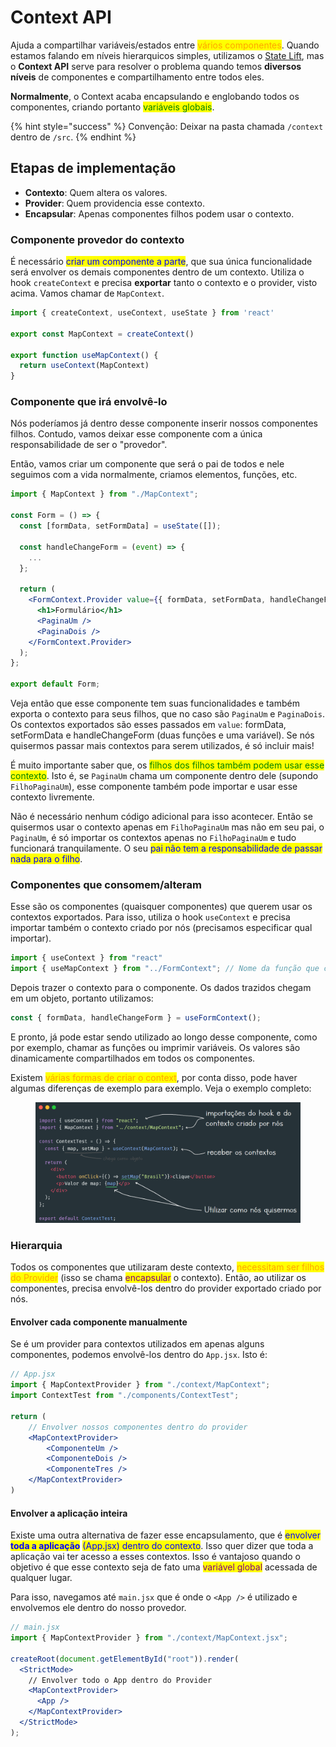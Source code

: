 # Context API

Ajuda a compartilhar variáveis/estados entre <mark style="color:orange;">vários componentes</mark>. Quando estamos falando em níveis hierarquicos simples, utilizamos o [State Lift](state-lift.md), mas o **Context API** serve para resolver o problema quando temos **diversos níveis** de componentes e compartilhamento entre todos eles.

**Normalmente**, o Context acaba encapsulando e englobando todos os componentes, criando portanto <mark style="color:green;">variáveis globais</mark>.

{% hint style="success" %}
Convenção: Deixar na pasta chamada `/context` dentro de `/src`.
{% endhint %}

## Etapas de implementação

* **Contexto**: Quem altera os valores.
* **Provider**: Quem providencia esse contexto.
* **Encapsular**: Apenas componentes filhos podem usar o contexto.

### Componente provedor do contexto

É necessário <mark style="color:blue;">criar um componente a parte</mark>, que sua única funcionalidade será envolver os demais componentes dentro de um contexto. Utiliza o hook `createContext` e precisa **exportar** tanto o contexto e o provider, visto acima. Vamos chamar de `MapContext`.

```jsx
import { createContext, useContext, useState } from 'react'

export const MapContext = createContext()

export function useMapContext() {
  return useContext(MapContext)
}
```

### Componente que irá envolvê-lo

Nós poderíamos já dentro desse componente inserir nossos componentes filhos. Contudo, vamos deixar esse componente com a única responsabilidade de ser o "provedor".

Então, vamos criar um componente que será o pai de todos e nele seguimos com a vida normalmente, criamos elementos, funções, etc.

```jsx
import { MapContext } from "./MapContext";

const Form = () => {
  const [formData, setFormData] = useState([]);
  
  const handleChangeForm = (event) => {
    ...
  };

  return (
    <FormContext.Provider value={{ formData, setFormData, handleChangeForm }}>
      <h1>Formulário</h1>
      <PaginaUm />
      <PaginaDois />
    </FormContext.Provider>
  );
};

export default Form;
```

Veja então que esse componente tem suas funcionalidades e também exporta o contexto para seus filhos, que no caso são `PaginaUm` e `PaginaDois`. Os contextos exportados são esses passados em `value`: formData, setFormData e handleChangeForm (duas funções e uma variável). Se nós quisermos passar mais contextos para serem utilizados, é só incluir mais!

É muito importante saber que, os <mark style="color:green;">filhos dos filhos também podem usar esse contexto</mark>. Isto é, se `PaginaUm` chama um componente dentro dele (supondo `FilhoPaginaUm`), esse componente também pode importar e usar esse contexto livremente.

Não é necessário nenhum código adicional para isso acontecer. Então se quisermos usar o contexto apenas em `FilhoPaginaUm` mas não em seu pai, o `PaginaUm`, é só importar os contextos apenas no `FilhoPaginaUm` e tudo funcionará tranquilamente. O seu <mark style="color:blue;">pai não tem a responsabilidade de passar nada para o filho</mark>.

### Componentes que consomem/alteram

Esse são os componentes (quaisquer componentes) que querem usar os contextos exportados. Para isso, utiliza o hook `useContext` e precisa importar também o contexto criado por nós (precisamos especificar qual importar).

```javascript
import { useContext } from "react"
import { useMapContext } from "../FormContext"; // Nome da função que criamos e exportamos no primeiro exemplo
```

Depois trazer o contexto para o componente. Os dados trazidos chegam em um objeto, portanto utilizamos:

```jsx
const { formData, handleChangeForm } = useFormContext();
```

E pronto, já pode estar sendo utilizado ao longo desse componente, como por exemplo, chamar as funções ou imprimir variáveis. Os valores são dinamicamente compartilhados em todos os componentes.

Existem <mark style="color:orange;">várias formas de criar o context</mark>, por conta disso, pode haver algumas diferenças de exemplo para exemplo. Veja o exemplo completo:

<figure><img src="../../../../.gitbook/assets/context api componente que recebe.png" alt=""><figcaption></figcaption></figure>

### Hierarquia

Todos os componentes que utilizaram deste contexto, <mark style="color:orange;">necessitam ser filhos do Provider</mark> (isso se chama <mark style="color:purple;">encapsular</mark> o contexto). Então, ao utilizar os componentes, precisa envolvê-los dentro do provider exportado criado por nós.

#### Envolver cada componente manualmente

Se é um provider para contextos utilizados em apenas alguns componentes, podemos envolvê-los dentro do `App.jsx`. Isto é:

```jsx
// App.jsx
import { MapContextProvider } from "./context/MapContext";
import ContextTest from "./components/ContextTest";

return (
    // Envolver nossos componentes dentro do provider
    <MapContextProvider>
        <ComponenteUm />
        <ComponenteDois />
        <ComponenteTres />
    </MapContextProvider>
)
```

#### Envolver a aplicação inteira

Existe uma outra alternativa de fazer esse encapsulamento, que é <mark style="color:blue;">envolver</mark> <mark style="color:blue;"></mark><mark style="color:blue;">**toda a aplicação**</mark> <mark style="color:blue;"></mark><mark style="color:blue;">(App.jsx) dentro do contexto</mark>. Isso quer dizer que toda a aplicação vai ter acesso a esses contextos. Isso é vantajoso quando o objetivo é que esse contexto seja de fato uma <mark style="color:purple;">variável global</mark> acessada de qualquer lugar.

Para isso, navegamos até `main.jsx` que é onde o `<App />` é utilizado e envolvemos ele dentro do nosso provedor.

```jsx
// main.jsx
import { MapContextProvider } from "./context/MapContext.jsx";

createRoot(document.getElementById("root")).render(
  <StrictMode>
    // Envolver todo o App dentro do Provider
    <MapContextProvider>
      <App />
    </MapContextProvider>
  </StrictMode>
);
```
